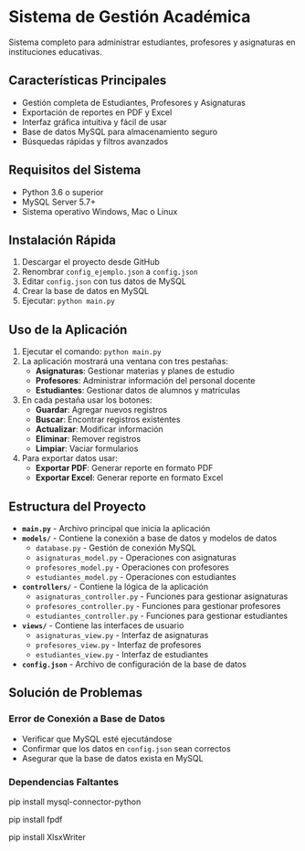 # Sistema de Gestión Académica

Sistema completo para administrar estudiantes, profesores y asignaturas en instituciones educativas.

## Características Principales
- Gestión completa de Estudiantes, Profesores y Asignaturas
- Exportación de reportes en PDF y Excel
- Interfaz gráfica intuitiva y fácil de usar
- Base de datos MySQL para almacenamiento seguro
- Búsquedas rápidas y filtros avanzados

## Requisitos del Sistema
- Python 3.6 o superior
- MySQL Server 5.7+
- Sistema operativo Windows, Mac o Linux

## Instalación Rápida
1. Descargar el proyecto desde GitHub
2. Renombrar `config_ejemplo.json` a `config.json`
3. Editar `config.json` con tus datos de MySQL
4. Crear la base de datos en MySQL
5. Ejecutar: `python main.py`


## Uso de la Aplicación

1. Ejecutar el comando: `python main.py`
2. La aplicación mostrará una ventana con tres pestañas:
   - **Asignaturas**: Gestionar materias y planes de estudio
   - **Profesores**: Administrar información del personal docente  
   - **Estudiantes**: Gestionar datos de alumnos y matrículas
3. En cada pestaña usar los botones:
   - **Guardar**: Agregar nuevos registros
   - **Buscar**: Encontrar registros existentes
   - **Actualizar**: Modificar información
   - **Eliminar**: Remover registros
   - **Limpiar**: Vaciar formularios
4. Para exportar datos usar:
   - **Exportar PDF**: Generar reporte en formato PDF
   - **Exportar Excel**: Generar reporte en formato Excel

## Estructura del Proyecto

- **`main.py`** - Archivo principal que inicia la aplicación
- **`models/`** - Contiene la conexión a base de datos y modelos de datos
  - `database.py` - Gestión de conexión MySQL
  - `asignaturas_model.py` - Operaciones con asignaturas
  - `profesores_model.py` - Operaciones con profesores
  - `estudiantes_model.py` - Operaciones con estudiantes
- **`controllers/`** - Contiene la lógica de la aplicación
  - `asignaturas_controller.py` - Funciones para gestionar asignaturas
  - `profesores_controller.py` - Funciones para gestionar profesores
  - `estudiantes_controller.py` - Funciones para gestionar estudiantes
- **`views/`** - Contiene las interfaces de usuario
  - `asignaturas_view.py` - Interfaz de asignaturas
  - `profesores_view.py` - Interfaz de profesores
  - `estudiantes_view.py` - Interfaz de estudiantes
- **`config.json`** - Archivo de configuración de la base de datos


## Solución de Problemas

### Error de Conexión a Base de Datos
- Verificar que MySQL esté ejecutándose
- Confirmar que los datos en `config.json` sean correctos
- Asegurar que la base de datos exista en MySQL

### Dependencias Faltantes
  pip install mysql-connector-python

  pip install fpdf

  pip install XlsxWriter